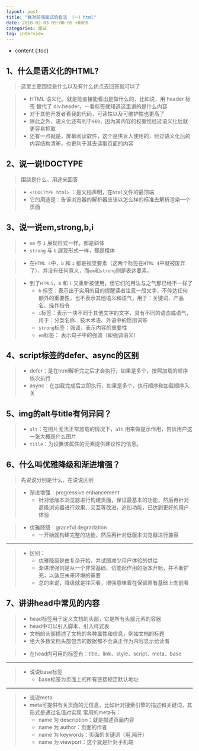 ```yaml
---
layout: post
title: "我对前端面试的看法 （一）html"
date: 2018-02-03 09:00:00 +0800 
categories: 面试
tag: interview
---
```

* content
{:toc}


<!-- more -->

## 1、什么是语义化的HTML?

> 这里主要围绕是什么以及有什么优点去回答就可以了

> * HTML 语义化，就是能直接能看出是做什么的，比如说，用 header 标签 替代了 div.header，一看标签就知道这里讲的是什么内容
> * 对于其他开发者看我的代码，可读性以及可维护性也更高了
> * 除此之外，语义化还有利于`SEO`，因为其内容的权重性经过语义化后就更容易抓取
> * 还有一点就是，屏幕阅读软件，这个是供盲人使用的，经过语义化后的内容结构清晰，也更利于其去读取页面的内容

## 2、说一说!DOCTYPE

> 围绕是什么、用途来回答

> * `<!DOCTYPE html>` ：是文档声明，在`html`文件的最顶端
> * 它的用途是：告诉浏览器的解析器应该以怎么样的标准去解析渲染一个页面


## 3、说一说em,strong,b,i

> * `em` 与 `i` 展现形式一样，都是斜体
> * `strong` 与 `b` 展现形式一样，都是粗体

> * 在`HTML 4`中，`b` 和 `i` 都是视觉要素（这两个标签在`HTML 4`中就被废弃了），并没有任何意义，而`em`和`strong`则是表达要素，

> * 到了`HTML5`，`b` 和 `i` 又重新被使用，但它们的用法与之气那已经不一样了
>   * `b` 标签：表示出于实用的目的提醒读者注意一段文字，不传达任何额外的重要性，也不表示其他语义和语气，用于：关键词、产品名、操作指令
>   * `i`标签：表示一块不同于其他文字的文字，具有不同的语态或语气，用于：分类名称、技术术语、外语中的惯用词等
>   * `strong`标签：强调，表示内容的重要性
>   * `em`标签： 表示句子中的强调（即强调语义）


## 4、script标签的defer、async的区别
  
> * defer：是在html解析完之后才会执行，如果是多个，按照加载的顺序依次执行
> * async：在加载完成后立即执行，如果是多个，执行顺序和加载顺序入关

## 5、img的alt与title有何异同？

> * `alt`：在图片无法正常加载的情况下，`alt` 用来做提示作用，告诉用户这一张大概是什么图片
> * `title`：为设置该属性的元素提供建议性的信息。 

## 6、什么叫优雅降级和渐进增强？

> 先说说分别是什么，在说说区别

> * 渐进增强：progressive enhancement
>   * 针对低版本浏览器进行构建页面，保证最基本的功能，然后再针对高级浏览器进行效果、交互等改进，追加功能，已达到更好的用户体验

> * 优雅降级：graceful degradation
>   * 一开始就构建完整的功能，然后再针对低版本浏览器进行兼容

---

> * 区别：
>   * 优雅降级是由复杂开始，并试图减少用户体验的供给
>   * 渐进增强则是从一个非常基础、切能起作用的版本开始，并不断扩充，以适应未来环境的需要
>   * 总的来说，降级就是往回看，增强意味着在保留原有基础上向前看

## 7、讲讲head中常见的内容

> * head标签用于定义文档的头部，它是所有头部元素的容器
> * head中可以引入脚本、引入样式表
> * 文档的头部描述了文档的各种属性和信息，例如文档的标题
> * 绝大多数文档头部包含的数据都不会真正作为内容显示给读者

> * 在head内可用的标签有：title、link、style、script、meta、base

---

> * 说说base标签
>   * base标签为页面上的所有链接规定默认地址

---

> * 说说meta
> * meta可提供有关页面的元信息，比如针对搜索引擎的描述和关键词，其形式是通过名值对实现
> 常用的meta有：
>   * name 为 description：就是描述页面内容
>   * name 为 author：页面的作者
>   * name 为 keywords：页面的关键词（用,隔开）
>   * name 为 viewport：这个就是针对手机端





